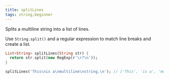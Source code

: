 ```yaml
---
title: splitLines
tags: string,beginner
---
```


Splits a multiline string into a list of lines.

Use `String.split()` and a regular expression to match line breaks and create a list.

```dart
List<String> splitLines(String str) {
  return str.split(new RegExp(r'\r?\n'));
}
```

```dart
splitLines('This\nis a\nmultiline\nstring.\n'); // ['This', 'is a', 'multiline', 'string.' , '']
```
